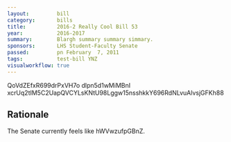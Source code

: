 ```yaml
---
layout:         bill
category:       bills
title:          2016-2 Really Cool Bill 53
year:           2016-2017
summary:        Blargh summary summary simmary.
sponsors:       LHS Student-Faculty Senate
passed:         pn February  7, 2011
tags:           test-bill YNZ
visualworkflow: true
---
```



QoVdZEfxR699drPxVH7o dlpn5d1wMiMBnI xcrUq2tIM5C2UapQVCYLsKNtU98Lggw15nsshkkY696RdNLvuAlvsjGFKh88 




Rationale
---------
The Senate currently feels like hWVwzufpGBnZ.

